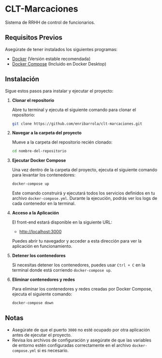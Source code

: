 
# CLT-Marcaciones

Sistema de RRHH de control de funcionarios.

## Requisitos Previos

Asegúrate de tener instalados los siguientes programas:

- [Docker](https://www.docker.com/get-started) (Versión estable recomendada)
- [Docker Compose](https://docs.docker.com/compose/install/) (Incluido en Docker Desktop)

## Instalación

Sigue estos pasos para instalar y ejecutar el proyecto:

1. **Clonar el repositorio**

   Abre tu terminal y ejecuta el siguiente comando para clonar el repositorio:

   ```bash
   git clone https://github.com/enribarrola/clt-marcaciones.git
   ```

2. **Navegar a la carpeta del proyecto**

   Mueve a la carpeta del repositorio recién clonado:

   ```bash
   cd nombre-del-repositorio
   ```

3. **Ejecutar Docker Compose**

   Una vez dentro de la carpeta del proyecto, ejecuta el siguiente comando para levantar los contenedores:

   ```bash
   docker-compose up
   ```

   Este comando construirá y ejecutará todos los servicios definidos en tu archivo `docker-compose.yml`. Durante la ejecución, podrás ver los logs de cada contenedor en la terminal.

4. **Acceso a la Aplicación**

   El front-end estará disponible en la siguiente URL:

   - [http://localhost:3000](http://localhost:3000)

   Puedes abrir tu navegador y acceder a esta dirección para ver la aplicación en funcionamiento.

5. **Detener los contenedores**

   Si necesitas detener los contenedores, puedes usar `Ctrl + C` en la terminal donde está corriendo `docker-compose up`.

6. **Eliminar contenedores y redes**

   Para eliminar los contenedores y redes creadas por Docker Compose, ejecuta el siguiente comando:

   ```bash
   docker-compose down
   ```

## Notas

- Asegúrate de que el puerto `3000` no esté ocupado por otra aplicación antes de ejecutar el proyecto.
- Revisa los archivos de configuración y asegúrate de que las variables de entorno estén configuradas correctamente en el archivo `docker-compose.yml` si es necesario.
